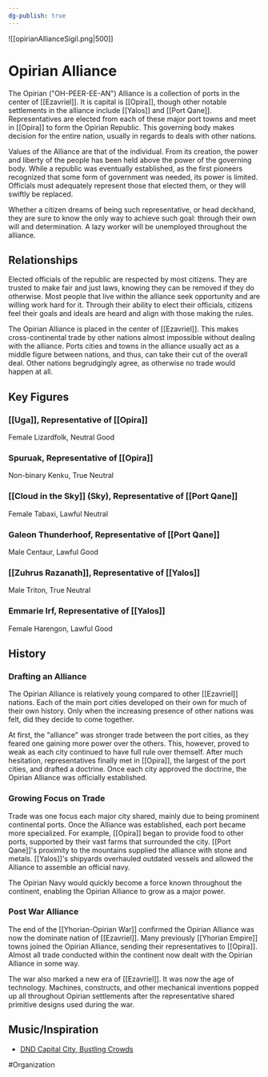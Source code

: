 ```yaml
---
dg-publish: true
---
```


![[opirianAllianceSigil.png|500]]
# Opirian Alliance
The Opirian ("OH-PEER-EE-AN") Alliance is a collection of ports in the center of [[Ezavriel]]. It is capital is [[Opira]], though other notable settlements in the alliance include [[Yalos]] and [[Port Qane]]. Representatives are elected from each of these major port towns and meet in [[Opira]] to form the Opirian Republic. This governing body makes decision for the entire nation, usually in regards to deals with other nations. 

Values of the Alliance are that of the individual. From its creation, the power and liberty of the people has been held above the power of the governing body. While a republic was eventually established, as the first pioneers recognized that some form of government was needed, its power is limited. Officials must adequately represent those that elected them, or they will swiftly be replaced. 

Whether a citizen dreams of being such representative, or head deckhand, they are sure to know the only way to achieve such goal: through their own will and determination. A lazy worker will be unemployed throughout the alliance. 

## Relationships
Elected officials of the republic are respected by most citizens. They are trusted to make fair and just laws, knowing they can be removed if they do otherwise. Most people that live within the alliance seek opportunity and are willing work hard for it. Through their ability to elect their officials, citizens feel their goals and ideals are heard and align with those making the rules. 

The Opirian Alliance is placed in the center of [[Ezavriel]]. This makes cross-continental trade by other nations almost impossible without dealing with the alliance. Ports cities and towns in the alliance usually act as a middle figure between nations, and thus, can take their cut of the overall deal. Other nations begrudgingly agree, as otherwise no trade would happen at all.

## Key Figures
### [[Uga]], Representative of [[Opira]]
Female Lizardfolk, Neutral Good

### Spuruak, Representative of [[Opira]]
Non-binary Kenku, True Neutral

### [[Cloud in the Sky]] (Sky), Representative of [[Port Qane]]
Female Tabaxi, Lawful Neutral

### Galeon Thunderhoof, Representative of [[Port Qane]]
Male Centaur, Lawful Good

### [[Zuhrus Razanath]], Representative of [[Yalos]]
Male Triton, True Neutral

### Emmarie Irf, Representative of [[Yalos]]
Female Harengon, Lawful Good

## History
### Drafting an Alliance
The Opirian Alliance is relatively young compared to other [[Ezavriel]] nations. Each of the main port cities developed on their own for much of their own history. Only when the increasing presence of other nations was felt, did they decide to come together. 

At first, the "alliance" was stronger trade between the port cities, as they feared one gaining more power over the others. This, however, proved to weak as each city continued to have full rule over themself. After much hesitation, representatives finally met in [[Opira]], the largest of the port cities, and drafted a doctrine. Once each city approved the doctrine, the Opirian Alliance was officially established. 

### Growing Focus on Trade
Trade was one focus each major city shared, mainly due to being prominent continental ports. Once the Alliance was established, each port became more specialized. For example, [[Opira]] began to provide food to other ports, supported by their vast farms that surrounded the city. [[Port Qane]]'s proximity to the mountains supplied the alliance with stone and metals. [[Yalos]]'s shipyards overhauled outdated vessels and allowed the Alliance to assemble an official navy. 

The Opirian Navy would quickly become a force known throughout the continent, enabling the Opirian Alliance to grow as a major power. 

### Post War Alliance
The end of the [[Yhorian-Opirian War]] confirmed the Opirian Alliance was now the dominate nation of [[Ezavriel]]. Many previously [[Yhorian Empire]] towns joined the Opirian Alliance, sending their representatives to [[Opira]]. Almost all trade conducted within the continent now dealt with the Opirian Alliance in some way. 

The war also marked a new era of [[Ezavriel]]. It was now the age of technology. Machines, constructs, and other mechanical inventions popped up all throughout Opirian settlements after the representative shared primitive designs used during the war. 

## Music/Inspiration 
- [DND Capital City, Bustling Crowds](https://open.spotify.com/playlist/1j4oFc6aCFnnXDtEJwMQIb)

#Organization 
